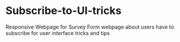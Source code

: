 # Subscribe-to-UI-tricks
Responsive Webpage for Survey Form webpage about users have to subscribe for user interface tricks and tips
